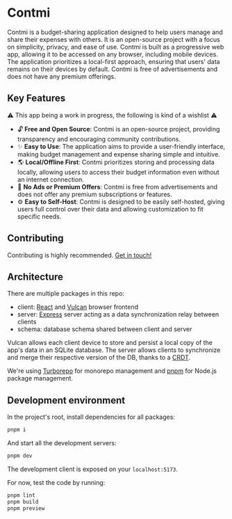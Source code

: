 # Contmi

Contmi is a budget-sharing application designed to help users manage and share their expenses with others. It is an open-source project with a focus on simplicity, privacy, and ease of use. Contmi is built as a progressive web app, allowing it to be accessed on any browser, including mobile devices. The application prioritizes a local-first approach, ensuring that users' data remains on their devices by default. Contmi is free of advertisements and does not have any premium offerings.

## Key Features

:warning: This app being a work in progress, the following is kind of a wishlist :warning:

- :unlock: **Free and Open Source**: Contmi is an open-source project, providing transparency and encouraging community contributions.
- :sparkles: **Easy to Use**: The application aims to provide a user-friendly interface, making budget management and expense sharing simple and intuitive.
- :earth_americas: **Local/Offline First**: Contmi prioritizes storing and processing data locally, allowing users to access their budget information even without an internet connection.
- :no_entry_sign: **No Ads or Premium Offers**: Contmi is free from advertisements and does not offer any premium subscriptions or features.
- :gear: **Easy to Self-Host**: Contmi is designed to be easily self-hosted, giving users full control over their data and allowing customization to fit specific needs.

## Contributing

Contributing is highly recommended. [Get in touch!](https://github.com/matmut7/contmi/discussions)

## Architecture

There are multiple packages in this repo:

- client: [React](https://react.dev/learn) and [Vulcan](https://vlcn.io/docs) browser frontend
- server: [Express](https://expressjs.com/) server acting as a data synchronization relay between clients
- schema: database schema shared between client and server

Vulcan allows each client device to store and persist a local copy of the app's data in an SQLite database. The server allows clients to synchronize and merge their respective version of the DB, thanks to a [CRDT](https://en.wikipedia.org/wiki/Conflict-free_replicated_data_type).

We're using [Turborepo](https://turbo.build/repo/docs) for monorepo management and [pnpm](https://pnpm.io/installation) for Node.js package management.

## Development environment

In the project's root, install dependencies for all packages:

```bash
pnpm i
```

And start all the development servers:

```bash
pnpm dev
```

The development client is exposed on your `localhost:5173`.

For now, test the code by running:

```bash
pnpm lint
pnpm build
pnpm preview
```

